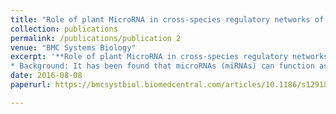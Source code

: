 ```yaml
---
title: "Role of plant MicroRNA in cross-species regulatory networks of humans"
collection: publications
permalink: /publications/publication 2
venue: "BMC Systems Biology"
excerpt: '**Role of plant MicroRNA in cross-species regulatory networks of humans**
* Background: It has been found that microRNAs (miRNAs) can function as a regulatory factor across species. For example, food-derived plant miRNAs may pass through the gastrointestinal (GI) tract, enter into the plasma and serum of mammals, and interact with endogenous RNAs to regulate their expression. Although this new type of regulatory mechanism is not well understood, it provides a fresh look at the relationship between food consumption and physiology. To investigate this new type of mechanism, we conducted a systematic computational study to analyze the potential functions of these dietary miRNAs in the human body.'
date: 2016-08-08
paperurl: https://bmcsystbiol.biomedcentral.com/articles/10.1186/s12918-016-0292-1

---
```

